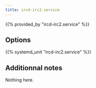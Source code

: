```yaml
---
title: ircd-irc2.service
---
```


{{% provided_by "ircd-irc2.service" %}}

## Options

{{% systemd_unit "ircd-irc2.service" %}}

## Additionnal notes

Nothing here.